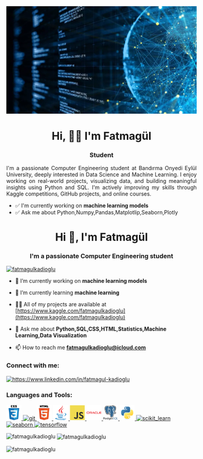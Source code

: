 <img src="https://github.com/FatmagulKadioglu/FatmagulKadioglu/blob/main/data%20science.png?raw=true">

<h1 align = "center">Hi, 👋🏻 I'm Fatmagül</h1>

<h3 align = "center">Student</h3>

<p align="justify">
I'm a passionate Computer Engineering student at Bandırma Onyedi Eylül University, deeply interested in Data Science and Machine Learning. I enjoy working on real-world projects, visualizing data, and building meaningful insights using Python and SQL. I'm actively improving my skills through Kaggle competitions, GitHub projects, and online courses. 
</p>

<ul>
  <li>✅ I'm currently working on <b>machine learning models</b></li>
  <li>✅ Ask me about Python,Numpy,Pandas,Matplotlip,Seaborn,Plotly</li>
</ul>



<h1 align="center">Hi 👋, I'm Fatmagül</h1>
<h3 align="center">I'm a passionate Computer Engineering student</h3>

<p align="left"> <a href="https://github.com/ryo-ma/github-profile-trophy"><img src="https://github-profile-trophy.vercel.app/?username=fatmagulkadioglu" alt="fatmagulkadioglu" /></a> </p>

- 🔭 I’m currently working on **machine learning models**

- 🌱 I’m currently learning **machine learning**

- 👨‍💻 All of my projects are available at [https://www.kaggle.com/fatmagulkadioglu](https://www.kaggle.com/fatmagulkadioglu)

- 💬 Ask me about **Python,SQL,CSS,HTML,Statistics,Machine Learning,Data Visualization**

- 📫 How to reach me **fatmagulkadioglu@icloud.com**

<h3 align="left">Connect with me:</h3>
<p align="left">
<a href="https://linkedin.com/in/https://www.linkedin.com/in/fatmagul-kadioglu" target="blank"><img align="center" src="https://raw.githubusercontent.com/rahuldkjain/github-profile-readme-generator/master/src/images/icons/Social/linked-in-alt.svg" alt="https://www.linkedin.com/in/fatmagul-kadioglu" height="30" width="40" /></a>
</p>

<h3 align="left">Languages and Tools:</h3>
<p align="left"> <a href="https://www.w3schools.com/css/" target="_blank" rel="noreferrer"> <img src="https://raw.githubusercontent.com/devicons/devicon/master/icons/css3/css3-original-wordmark.svg" alt="css3" width="40" height="40"/> </a> <a href="https://git-scm.com/" target="_blank" rel="noreferrer"> <img src="https://www.vectorlogo.zone/logos/git-scm/git-scm-icon.svg" alt="git" width="40" height="40"/> </a> <a href="https://www.w3.org/html/" target="_blank" rel="noreferrer"> <img src="https://raw.githubusercontent.com/devicons/devicon/master/icons/html5/html5-original-wordmark.svg" alt="html5" width="40" height="40"/> </a> <a href="https://www.java.com" target="_blank" rel="noreferrer"> <img src="https://raw.githubusercontent.com/devicons/devicon/master/icons/java/java-original.svg" alt="java" width="40" height="40"/> </a> <a href="https://developer.mozilla.org/en-US/docs/Web/JavaScript" target="_blank" rel="noreferrer"> <img src="https://raw.githubusercontent.com/devicons/devicon/master/icons/javascript/javascript-original.svg" alt="javascript" width="40" height="40"/> </a> <a href="https://www.oracle.com/" target="_blank" rel="noreferrer"> <img src="https://raw.githubusercontent.com/devicons/devicon/master/icons/oracle/oracle-original.svg" alt="oracle" width="40" height="40"/> </a> <a href="https://www.postgresql.org" target="_blank" rel="noreferrer"> <img src="https://raw.githubusercontent.com/devicons/devicon/master/icons/postgresql/postgresql-original-wordmark.svg" alt="postgresql" width="40" height="40"/> </a> <a href="https://www.python.org" target="_blank" rel="noreferrer"> <img src="https://raw.githubusercontent.com/devicons/devicon/master/icons/python/python-original.svg" alt="python" width="40" height="40"/> </a> <a href="https://scikit-learn.org/" target="_blank" rel="noreferrer"> <img src="https://upload.wikimedia.org/wikipedia/commons/0/05/Scikit_learn_logo_small.svg" alt="scikit_learn" width="40" height="40"/> </a> <a href="https://seaborn.pydata.org/" target="_blank" rel="noreferrer"> <img src="https://seaborn.pydata.org/_images/logo-mark-lightbg.svg" alt="seaborn" width="40" height="40"/> </a> <a href="https://www.tensorflow.org" target="_blank" rel="noreferrer"> <img src="https://www.vectorlogo.zone/logos/tensorflow/tensorflow-icon.svg" alt="tensorflow" width="40" height="40"/> </a> </p>

<p><img align="left" src="https://github-readme-stats.vercel.app/api/top-langs?username=fatmagulkadioglu&show_icons=true&locale=en&layout=compact" alt="fatmagulkadioglu" /></p>

<p>&nbsp;<img align="center" src="https://github-readme-stats.vercel.app/api?username=fatmagulkadioglu&show_icons=true&locale=en" alt="fatmagulkadioglu" /></p>

<p><img align="center" src="https://github-readme-streak-stats.herokuapp.com/?user=fatmagulkadioglu&" alt="fatmagulkadioglu" /></p>
